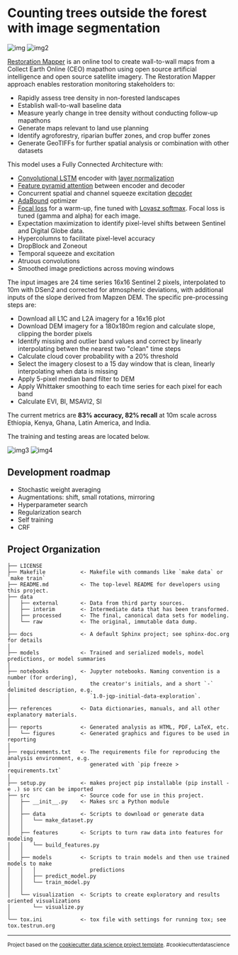 Counting trees outside the forest with image segmentation
==============================

![img](https://raw.githubusercontent.com/wri/restoration-mapper/master/references/example_img.png)
![img2](https://raw.githubusercontent.com/wri/restoration-mapper/master/references/webmap.png)

[Restoration Mapper](https://restorationmapper.org) is an online tool to create wall-to-wall maps from a Collect Earth Online (CEO) mapathon using open source artificial intelligence and open source satellite imagery. The Restoration Mapper approach enables restoration monitoring stakeholders to:
*  Rapidly assess tree density in non-forested landscapes
*  Establish wall-to-wall baseline data
*  Measure yearly change in tree density without conducting follow-up mapathons
*  Generate maps relevant to land use planning
*  Identify agroforestry, riparian buffer zones, and crop buffer zones
*  Generate GeoTIFFs for further spatial analysis or combination with other datasets


This model uses a Fully Connected Architecture with:
*  [Convolutional LSTM](https://papers.nips.cc/paper/5955-convolutional-lstm-network-a-machine-learning-approach-for-precipitation-nowcasting.pdf) encoder with [layer normalization](https://arxiv.org/abs/1607.06450)
*  [Feature pyramid attention](https://arxiv.org/abs/1805.10180) between encoder and decoder
*  Concurrent spatial and channel squeeze excitation [decoder](https://arxiv.org/abs/1803.02579)
*  [AdaBound](https://arxiv.org/abs/1902.09843) optimizer
*  [Focal loss](https://arxiv.org/abs/1708.02002) for a warm-up, fine tuned with [Lovasz softmax](https://arxiv.org/abs/1705.08790). Focal loss is tuned (gamma and alpha) for each image.
*  Expectation maximization to identify pixel-level shifts between Sentinel and Digital Globe data.
*  Hypercolumns to facilitate pixel-level accuracy
*  DropBlock and Zoneout
*  Temporal squeeze and excitation
*  Atruous convolutions
*  Smoothed image predictions across moving windows

The input images are 24 time series 16x16 Sentinel 2 pixels, interpolated to 10m with DSen2 and corrected for atmospheric deviations, with additional inputs of the slope derived from Mapzen DEM. The specific pre-processing steps are:

*  Download all L1C and L2A imagery for a 16x16 plot
*  Download DEM imagery for a 180x180m region and calculate slope, clipping the border pixels
*  Identify missing and outlier band values and correct by linearly interpolating betwen the nearest two "clean" time steps
*  Calculate cloud cover probability with a 20% threshold
*  Select the imagery closest to a 15 day window that is clean, linearly interpolating when data is missing
*  Apply 5-pixel median band filter to DEM
*  Apply Whittaker smoothing to each time series for each pixel for each band
*  Calculate EVI, BI, MSAVI2, SI


The current metrics are **83% accuracy, 82% recall** at 10m scale across Ethiopia, Kenya, Ghana, Latin America, and India.

The training and testing areas are located below.

![img3](https://raw.githubusercontent.com/wri/restoration-mapper/master/references/train-plots.png)
![img4](https://raw.githubusercontent.com/wri/restoration-mapper/master/references/test-plots.png)


## Development roadmap

*  Stochastic weight averaging
*  Augmentations: shift, small rotations, mirroring
*  Hyperparameter search
*  Regularization search
*  Self training
*  CRF

Project Organization
------------

    ├── LICENSE
    ├── Makefile           <- Makefile with commands like `make data` or `make train`
    ├── README.md          <- The top-level README for developers using this project.
    ├── data
    │   ├── external       <- Data from third party sources.
    │   ├── interim        <- Intermediate data that has been transformed.
    │   ├── processed      <- The final, canonical data sets for modeling.
    │   └── raw            <- The original, immutable data dump.
    │
    ├── docs               <- A default Sphinx project; see sphinx-doc.org for details
    │
    ├── models             <- Trained and serialized models, model predictions, or model summaries
    │
    ├── notebooks          <- Jupyter notebooks. Naming convention is a number (for ordering),
    │                         the creator's initials, and a short `-` delimited description, e.g.
    │                         `1.0-jqp-initial-data-exploration`.
    │
    ├── references         <- Data dictionaries, manuals, and all other explanatory materials.
    │
    ├── reports            <- Generated analysis as HTML, PDF, LaTeX, etc.
    │   └── figures        <- Generated graphics and figures to be used in reporting
    │
    ├── requirements.txt   <- The requirements file for reproducing the analysis environment, e.g.
    │                         generated with `pip freeze > requirements.txt`
    │
    ├── setup.py           <- makes project pip installable (pip install -e .) so src can be imported
    ├── src                <- Source code for use in this project.
    │   ├── __init__.py    <- Makes src a Python module
    │   │
    │   ├── data           <- Scripts to download or generate data
    │   │   └── make_dataset.py
    │   │
    │   ├── features       <- Scripts to turn raw data into features for modeling
    │   │   └── build_features.py
    │   │
    │   ├── models         <- Scripts to train models and then use trained models to make
    │   │   │                 predictions
    │   │   ├── predict_model.py
    │   │   └── train_model.py
    │   │
    │   └── visualization  <- Scripts to create exploratory and results oriented visualizations
    │       └── visualize.py
    │
    └── tox.ini            <- tox file with settings for running tox; see tox.testrun.org


--------

<p><small>Project based on the <a target="_blank" href="https://drivendata.github.io/cookiecutter-data-science/">cookiecutter data science project template</a>. #cookiecutterdatascience</small></p>
